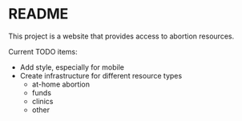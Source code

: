 # README

This project is a website that provides access to abortion resources.

Current TODO items:
 - Add style, especially for mobile
 - Create infrastructure for different resource types
   - at-home abortion
   - funds
   - clinics
   - other
